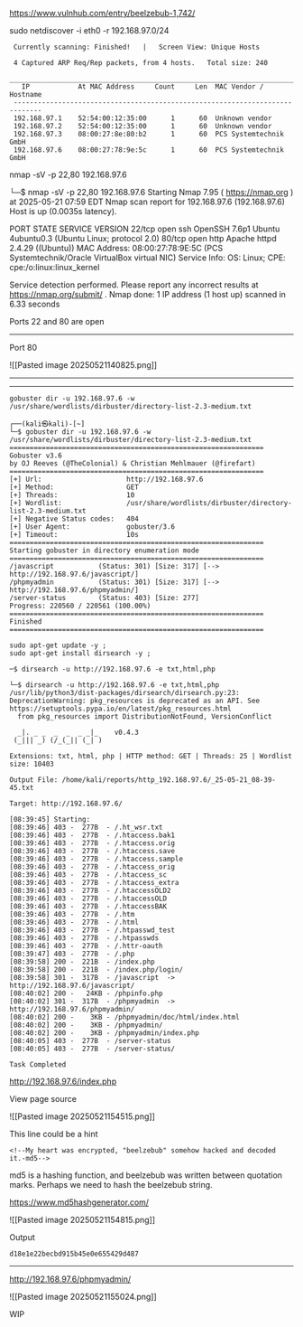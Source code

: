 https://www.vulnhub.com/entry/beelzebub-1,742/

sudo netdiscover -i eth0 -r 192.168.97.0/24

```
 Currently scanning: Finished!   |   Screen View: Unique Hosts                                                        
                                                                                                                      
 4 Captured ARP Req/Rep packets, from 4 hosts.   Total size: 240                                                      
 _____________________________________________________________________________
   IP            At MAC Address     Count     Len  MAC Vendor / Hostname      
 -----------------------------------------------------------------------------
 192.168.97.1    52:54:00:12:35:00      1      60  Unknown vendor                                                     
 192.168.97.2    52:54:00:12:35:00      1      60  Unknown vendor                                                     
 192.168.97.3    08:00:27:8e:80:b2      1      60  PCS Systemtechnik GmbH                                             
 192.168.97.6    08:00:27:78:9e:5c      1      60  PCS Systemtechnik GmbH 
```

nmap -sV -p 22,80 192.168.97.6

└─$ nmap -sV -p 22,80 192.168.97.6
Starting Nmap 7.95 ( https://nmap.org ) at 2025-05-21 07:59 EDT
Nmap scan report for 192.168.97.6 (192.168.97.6)
Host is up (0.0035s latency).

PORT   STATE SERVICE VERSION
22/tcp open  ssh     OpenSSH 7.6p1 Ubuntu 4ubuntu0.3 (Ubuntu Linux; protocol 2.0)
80/tcp open  http    Apache httpd 2.4.29 ((Ubuntu))
MAC Address: 08:00:27:78:9E:5C (PCS Systemtechnik/Oracle VirtualBox virtual NIC)
Service Info: OS: Linux; CPE: cpe:/o:linux:linux_kernel

Service detection performed. Please report any incorrect results at https://nmap.org/submit/ .
Nmap done: 1 IP address (1 host up) scanned in 6.33 seconds


Ports 22 and 80 are open



---

Port 80

![[Pasted image 20250521140825.png]]


---


---


```
gobuster dir -u 192.168.97.6 -w /usr/share/wordlists/dirbuster/directory-list-2.3-medium.txt
```


```
┌──(kali㉿kali)-[~]
└─$ gobuster dir -u 192.168.97.6 -w /usr/share/wordlists/dirbuster/directory-list-2.3-medium.txt
===============================================================
Gobuster v3.6
by OJ Reeves (@TheColonial) & Christian Mehlmauer (@firefart)
===============================================================
[+] Url:                     http://192.168.97.6
[+] Method:                  GET
[+] Threads:                 10
[+] Wordlist:                /usr/share/wordlists/dirbuster/directory-list-2.3-medium.txt
[+] Negative Status codes:   404
[+] User Agent:              gobuster/3.6
[+] Timeout:                 10s
===============================================================
Starting gobuster in directory enumeration mode
===============================================================
/javascript           (Status: 301) [Size: 317] [--> http://192.168.97.6/javascript/]
/phpmyadmin           (Status: 301) [Size: 317] [--> http://192.168.97.6/phpmyadmin/]
/server-status        (Status: 403) [Size: 277]
Progress: 220560 / 220561 (100.00%)
===============================================================
Finished
===============================================================
```




```
sudo apt-get update -y ;
sudo apt-get install dirsearch -y ;
```


```
─$ dirsearch -u http://192.168.97.6 -e txt,html,php
```


```
└─$ dirsearch -u http://192.168.97.6 -e txt,html,php
/usr/lib/python3/dist-packages/dirsearch/dirsearch.py:23: DeprecationWarning: pkg_resources is deprecated as an API. See https://setuptools.pypa.io/en/latest/pkg_resources.html
  from pkg_resources import DistributionNotFound, VersionConflict

  _|. _ _  _  _  _ _|_    v0.4.3                                                                                      
 (_||| _) (/_(_|| (_| )                                                                                               
                                                                                                                      
Extensions: txt, html, php | HTTP method: GET | Threads: 25 | Wordlist size: 10403

Output File: /home/kali/reports/http_192.168.97.6/_25-05-21_08-39-45.txt

Target: http://192.168.97.6/

[08:39:45] Starting:                                                                                                  
[08:39:46] 403 -  277B  - /.ht_wsr.txt                                      
[08:39:46] 403 -  277B  - /.htaccess.bak1                                   
[08:39:46] 403 -  277B  - /.htaccess.orig                                   
[08:39:46] 403 -  277B  - /.htaccess.save                                   
[08:39:46] 403 -  277B  - /.htaccess.sample                                 
[08:39:46] 403 -  277B  - /.htaccess_orig                                   
[08:39:46] 403 -  277B  - /.htaccess_sc
[08:39:46] 403 -  277B  - /.htaccess_extra
[08:39:46] 403 -  277B  - /.htaccessOLD2
[08:39:46] 403 -  277B  - /.htaccessOLD                                     
[08:39:46] 403 -  277B  - /.htaccessBAK
[08:39:46] 403 -  277B  - /.htm
[08:39:46] 403 -  277B  - /.html                                            
[08:39:46] 403 -  277B  - /.htpasswd_test                                   
[08:39:46] 403 -  277B  - /.htpasswds                                       
[08:39:46] 403 -  277B  - /.httr-oauth                                      
[08:39:47] 403 -  277B  - /.php                                             
[08:39:58] 200 -  221B  - /index.php                                        
[08:39:58] 200 -  221B  - /index.php/login/                                 
[08:39:58] 301 -  317B  - /javascript  ->  http://192.168.97.6/javascript/  
[08:40:02] 200 -   24KB - /phpinfo.php                                      
[08:40:02] 301 -  317B  - /phpmyadmin  ->  http://192.168.97.6/phpmyadmin/  
[08:40:02] 200 -    3KB - /phpmyadmin/doc/html/index.html                   
[08:40:02] 200 -    3KB - /phpmyadmin/                                      
[08:40:02] 200 -    3KB - /phpmyadmin/index.php                             
[08:40:05] 403 -  277B  - /server-status                                    
[08:40:05] 403 -  277B  - /server-status/                                   
                                                                             
Task Completed
```


http://192.168.97.6/index.php

View page source

![[Pasted image 20250521154515.png]]


This line could be a hint

```
<!--My heart was encrypted, "beelzebub" somehow hacked and decoded it.-md5-->
```

md5 is a hashing function, and beelzebub was written between quotation marks.
Perhaps we need to hash the beelzebub string.

https://www.md5hashgenerator.com/

![[Pasted image 20250521154815.png]]

Output

```
d18e1e22becbd915b45e0e655429d487
```

---

http://192.168.97.6/phpmyadmin/

![[Pasted image 20250521155024.png]]


WIP
